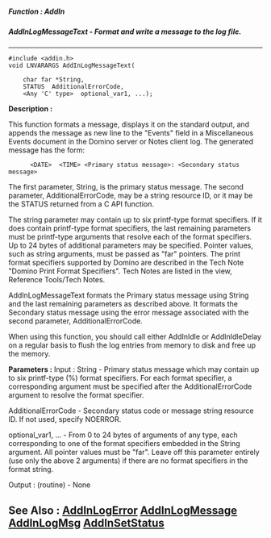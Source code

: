 ##### Function : AddIn
##### AddInLogMessageText - Format and write a message to the log file.
---
```
#include <addin.h>
void LNVARARGS AddInLogMessageText(

	char far *String,
	STATUS  AdditionalErrorCode,
	<Any 'C' type>  optional_var1, ...);
```
**Description :**

 This function formats a message, displays it on the standard output, and 
appends the message as new line to the "Events" field in a Miscellaneous Events 
document in the Domino server or Notes client log.  The generated message has 
the form:
 
          <DATE>  <TIME> <Primary status message>: <Secondary status message>

The first parameter, String, is the primary status message.   The second 
parameter, AdditionalErrorCode, may be a string resource ID, or it may be the 
STATUS returned from a C API function.

The string parameter may contain up to six printf-type format specifiers. If it 
does contain printf-type format specifiers, the last remaining parameters must 
be printf-type arguments that resolve each of the format specifiers.  Up to 24 
bytes of additional parameters may be specified.  Pointer values, such as 
string arguments, must be passed as "far" pointers.  The print format 
specifiers supported by Domino are described in the Tech Note "Domino Print 
Format Specifiers".  Tech Notes are listed in the view, Reference Tools/Tech 
Notes.

AddInLogMessageText formats the Primary status message using String and the 
last remaining parameters as described above.  It formats the Secondary status 
message using the error message associated with the second parameter, 
AdditionalErrorCode.

When using this function, you should call either AddInIdle or AddInIdleDelay on 
a regular basis to flush the log entries from memory to disk and free up the 
memory.

**Parameters :**
Input :
String  -  Primary status message which may contain up to six printf-type (%) format specifiers.  For each format specifier, a corresponding argument must be specified after the AdditionalErrorCode argument to resolve the format specifier.

AdditionalErrorCode  -  Secondary status code or message string resource ID.  If not used, specify NOERROR.

optional_var1, ...  -   From 0 to 24 bytes of arguments of any type, each corresponding to one of the format specifiers embedded in the String argument.  All pointer values must be "far".  Leave off this parameter entirely (use only the above 2 arguments) if there are no format specifiers in the format string.

Output :
(routine)  -  None



**See Also :**
[AddInLogError](/domino-c-api-docs/reference/Func/AddInLogError)
[AddInLogMessage](/domino-c-api-docs/reference/Func/AddInLogMessage)
[AddInLogMsg](/domino-c-api-docs/reference/Func/AddInLogMsg)
[AddInSetStatus](/domino-c-api-docs/reference/Func/AddInSetStatus)
---
